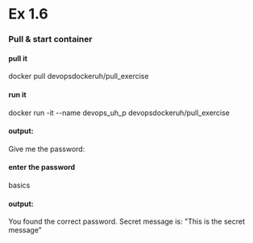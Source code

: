 
# Ex 1.6

### Pull & start container

#### pull it
docker pull devopsdockeruh/pull_exercise

#### run it
docker run -it --name devops_uh_p devopsdockeruh/pull_exercise

#### output:
Give me the password:

#### enter the password
basics

#### output:
You found the correct password. Secret message is:
"This is the secret message"
